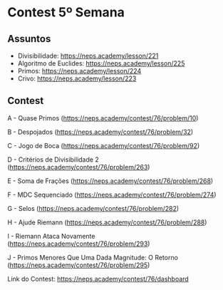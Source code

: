 # Contest 5º Semana

## Assuntos

- Divisibilidade: https://neps.academy/lesson/221
- Algoritmo de Euclides: https://neps.academy/lesson/225
- Primos: https://neps.academy/lesson/224
- Crivo: https://neps.academy/lesson/223

## Contest

A - Quase Primos (https://neps.academy/contest/76/problem/10)

B - Despojados (https://neps.academy/contest/76/problem/32)

C - Jogo de Boca (https://neps.academy/contest/76/problem/92)

D - Critérios de Divisibilidade 2 (https://neps.academy/contest/76/problem/263)

E - Soma de Frações (https://neps.academy/contest/76/problem/268)

F - MDC Sequenciado (https://neps.academy/contest/76/problem/274)

G - Selos (https://neps.academy/contest/76/problem/282)

H - Ajude Riemann (https://neps.academy/contest/76/problem/288)

I - Riemann Ataca Novamente (https://neps.academy/contest/76/problem/293)

J - Primos Menores Que Uma Dada Magnitude: O Retorno (https://neps.academy/contest/76/problem/295)
	
Link do Contest: https://neps.academy/contest/76/dashboard
